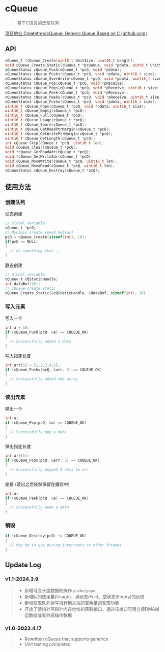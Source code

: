 # cQueue

> 基于C语言的泛型队列

[项目地址 Createtree/cQueue: Generic Queue Based on C (github.com)](https://github.com/Createtree/cQueue)

## API

```C
cQueue_t *cQueue_Create(uint8_t UnitSize, uint16_t Length);
void cQueue_Create_Static(cQueue_t *pcQueue, void *pdata, uint8_t UnitSize, uint16_t Length);
cQueueStatus cQueue_Push(cQueue_t *pcQ, void *pdata);
cQueueStatus cQueue_Pushs(cQueue_t *pcQ, void *pdata, uint16_t size);
cQueueStatus cQueue_OverWrite(cQueue_t *pcQ, void *pdata, uint16_t size);
cQueueStatus cQueue_Pop(cQueue_t *pcQ, void *pReceive);
cQueueStatus cQueue_Pops(cQueue_t *pcQ, void *pReceive, uint16_t size);
cQueueStatus cQueue_Peek(cQueue_t *pcQ, void *pReceive);
cQueueStatus cQueue_Peeks(cQueue_t *pcQ, void *pReceive, uint16_t size);
cQueueStatus cQueue_Pushv(cQueue_t *pcQ, void *pdata, uint16_t size);
uint16_t cQueue_Popv(cQueue_t *pcQ, void *pdata, uint16_t size);
uint16_t cQueue_Empty(cQueue_t *pcQ);
uint16_t cQueue_Full(cQueue_t *pcQ);
uint16_t cQueue_Usage(cQueue_t *pcQ);
uint16_t cQueue_Spare(cQueue_t *pcQ);
uint16_t cQueue_GetReadPtrMargin(cQueue_t *pcQ);
uint16_t cQueue_GetWritePtrMargin(cQueue_t *pcQ);
uint16_t cQueue_GetLength(cQueue_t *pcQ);
int cQueue_Skip(cQueue_t *pcQ, uint16_t len);
void cQueue_Clear(cQueue_t *pcQ);
void *cQueue_GetReadAdr(cQueue_t *pcQ);
void *cQueue_GetWriteAdr(cQueue_t *pcQ);
void cQueue_MoveWrite(cQueue_t *pcQ, uint16_t len);
void cQueue_MoveRead(cQueue_t *pcQ, uint16_t len);
cQueueStatus cQueue_Destroy(cQueue_t *pcQ);
```

## 使用方法

### 创建队列

动态创建

```C
// Global variable
cQueue_t *pcQ;
// Dynamic create (need malloc)
pcQ = cQueue_Create(sizeof(int), 10);
if(pcQ == NULL)
{
  // do something that...
}
```

静态创建

```C
// Global variable
cQueue_t cQStaticHandle;
int dataBuf[10];
// cQueue create static
cQueue_Create_Static(&cQStaticHandle, &dataBuf, sizeof(int), 10)
```

### 写入元素

写入一个

```C
int a = 10;
if (cQueue_Push(pcQ, &a) == CQUEUE_OK)
{
  // Successfully added a data
}
```

写入指定长度

```C
int arr[5] = {1,2,3,4,5};
if (cQueue_Pushs(pcQ, &arr, 5) == CQUEUE_OK)
{
  // Successfully added the array
}
```

### 读出元素

弹出一个

```C
int a;
if (cQueue_Pop(pcQ, &a) == CQUEUE_OK)
{
  // Successfully pop a data 
}
```

弹出指定长度

```C
int arr[5];
if (cQueue_Pops(pcQ, &arr, 5) == CQUEUE_OK)
{
  // Successfully popped 5 data to arr
}
```

偷看 (读出之后任然保留在缓存中)

```C
int a;
if (cQueue_Peek(pcQ, &a) == CQUEUE_OK)
{
  // Successfully peek a data 
}
```

### 销毁

```C
if (cQueue_Destroy(pcQ) != CQUEUE_OK)
{
  // May be in use during interrupts or other threads
}
```

## Update Log

### v1.1-2024.3.9

> - 新增可变长度数据的操作 `pushv/popv`
> - 新增队列使用量(Usage)、满状态(Full)、空状态(Empty)的获取
> - 新增获取队列读写指针到末端的空余量的获取功能
> - 开放了读指针写指针内存地址的获取接口，通过该接口可用方便DMA搬运数据或者外部操作数据

### v1.0-2023.4.17

> - Rewritten cQueue that supports generics
> - Unit testing completed
